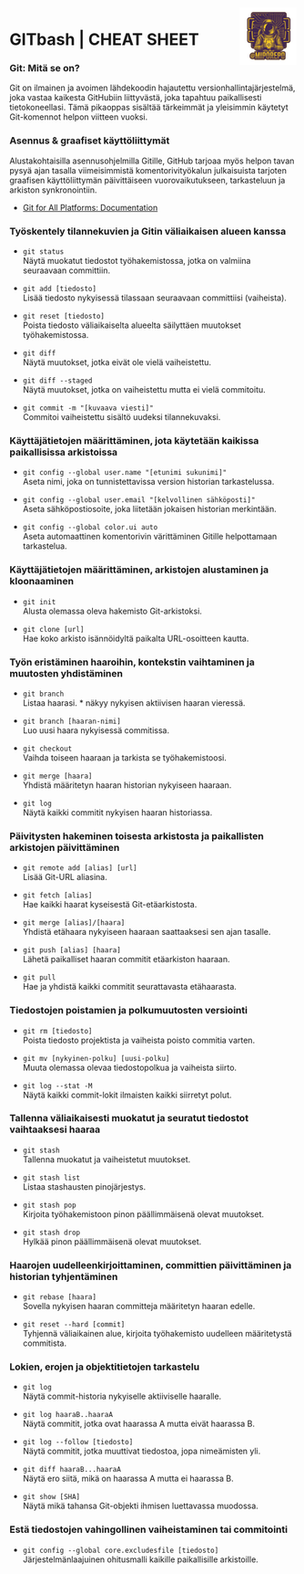 
<img src="repo_transparent_100.png" alt="logo" style="float: right;">

# GITbash | CHEAT SHEET
### Git: Mitä se on?

Git on ilmainen ja avoimen lähdekoodin hajautettu versionhallintajärjestelmä, joka vastaa kaikesta GitHubiin liittyvästä, joka tapahtuu paikallisesti tietokoneellasi. Tämä pikaoppas sisältää tärkeimmät ja yleisimmin käytetyt Git-komennot helpon viitteen vuoksi.

### Asennus & graafiset käyttöliittymät

Alustakohtaisilla asennusohjelmilla Gitille, GitHub tarjoaa myös helpon tavan pysyä ajan tasalla viimeisimmistä komentorivityökalun julkaisuista tarjoten graafisen käyttöliittymän päivittäiseen vuorovaikutukseen, tarkasteluun ja arkiston synkronointiin.

- [Git for All Platforms: Documentation ](http://git-scm.com)


### Työskentely tilannekuvien ja Gitin väliaikaisen alueen kanssa

- `git status`  
  Näytä muokatut tiedostot työhakemistossa, jotka on valmiina seuraavaan committiin.

- `git add [tiedosto]`  
  Lisää tiedosto nykyisessä tilassaan seuraavaan committiisi (vaiheista).

- `git reset [tiedosto]`  
  Poista tiedosto väliaikaiselta alueelta säilyttäen muutokset työhakemistossa.

- `git diff`  
  Näytä muutokset, jotka eivät ole vielä vaiheistettu.

- `git diff --staged`  
  Näytä muutokset, jotka on vaiheistettu mutta ei vielä commitoitu.

- `git commit -m "[kuvaava viesti]"`  
  Commitoi vaiheistettu sisältö uudeksi tilannekuvaksi.

### Käyttäjätietojen määrittäminen, jota käytetään kaikissa paikallisissa arkistoissa

- `git config --global user.name "[etunimi sukunimi]"`  
  Aseta nimi, joka on tunnistettavissa version historian tarkastelussa.

- `git config --global user.email "[kelvollinen sähköposti]"`  
  Aseta sähköpostiosoite, joka liitetään jokaisen historian merkintään.

- `git config --global color.ui auto`  
  Aseta automaattinen komentorivin värittäminen Gitille helpottamaan tarkastelua.

### Käyttäjätietojen määrittäminen, arkistojen alustaminen ja kloonaaminen

- `git init`  
  Alusta olemassa oleva hakemisto Git-arkistoksi.

- `git clone [url]`  
  Hae koko arkisto isännöidyltä paikalta URL-osoitteen kautta.

### Työn eristäminen haaroihin, kontekstin vaihtaminen ja muutosten yhdistäminen

- `git branch`  
  Listaa haarasi. * näkyy nykyisen aktiivisen haaran vieressä.

- `git branch [haaran-nimi]`  
  Luo uusi haara nykyisessä commitissa.

- `git checkout`  
  Vaihda toiseen haaraan ja tarkista se työhakemistoosi.

- `git merge [haara]`  
  Yhdistä määritetyn haaran historian nykyiseen haaraan.

- `git log`  
  Näytä kaikki commitit nykyisen haaran historiassa.

### Päivitysten hakeminen toisesta arkistosta ja paikallisten arkistojen päivittäminen

- `git remote add [alias] [url]`  
  Lisää Git-URL aliasina.

- `git fetch [alias]`  
  Hae kaikki haarat kyseisestä Git-etäarkistosta.

- `git merge [alias]/[haara]`  
  Yhdistä etähaara nykyiseen haaraan saattaaksesi sen ajan tasalle.

- `git push [alias] [haara]`  
  Lähetä paikalliset haaran commitit etäarkiston haaraan.

- `git pull`  
  Hae ja yhdistä kaikki commitit seurattavasta etähaarasta.

### Tiedostojen poistamien ja polkumuutosten versiointi

- `git rm [tiedosto]`  
  Poista tiedosto projektista ja vaiheista poisto commitia varten.

- `git mv [nykyinen-polku] [uusi-polku]`  
  Muuta olemassa olevaa tiedostopolkua ja vaiheista siirto.

- `git log --stat -M`  
  Näytä kaikki commit-lokit ilmaisten kaikki siirretyt polut.

### Tallenna väliaikaisesti muokatut ja seuratut tiedostot vaihtaaksesi haaraa

- `git stash`  
  Tallenna muokatut ja vaiheistetut muutokset.

- `git stash list`  
  Listaa stashausten pinojärjestys.

- `git stash pop`  
  Kirjoita työhakemistoon pinon päällimmäisenä olevat muutokset.

- `git stash drop`  
  Hylkää pinon päällimmäisenä olevat muutokset.

### Haarojen uudelleenkirjoittaminen, committien päivittäminen ja historian tyhjentäminen

- `git rebase [haara]`  
  Sovella nykyisen haaran committeja määritetyn haaran edelle.

- `git reset --hard [commit]`  
  Tyhjennä väliaikainen alue, kirjoita työhakemisto uudelleen määritetystä commitista.

### Lokien, erojen ja objektitietojen tarkastelu

- `git log`  
  Näytä commit-historia nykyiselle aktiiviselle haaralle.

- `git log haaraB..haaraA`  
  Näytä commitit, jotka ovat haarassa A mutta eivät haarassa B.

- `git log --follow [tiedosto]`  
  Näytä commitit, jotka muuttivat tiedostoa, jopa nimeämisten yli.

- `git diff haaraB...haaraA`  
  Näytä ero siitä, mikä on haarassa A mutta ei haarassa B.

- `git show [SHA]`  
  Näytä mikä tahansa Git-objekti ihmisen luettavassa muodossa.

### Estä tiedostojen vahingollinen vaiheistaminen tai commitointi

- `git config --global core.excludesfile [tiedosto]`  
  Järjestelmänlaajuinen ohitusmalli kaikille paikallisille arkistoille.
